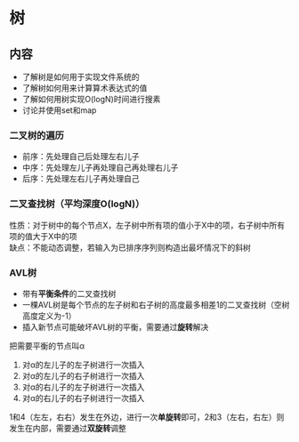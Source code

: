 # 树

## 内容
* 了解树是如何用于实现文件系统的
* 了解树如何用来计算算术表达式的值
* 了解如何用树实现O(logN)时间进行搜素
* 讨论并使用set和map

### 二叉树的遍历
* 前序：先处理自己后处理左右儿子
* 中序：先处理左儿子再处理自己再处理右儿子
* 后序：先处理左右儿子再处理自己

### 二叉查找树（平均深度O(logN)）
性质：对于树中的每个节点X，左子树中所有项的值小于X中的项，右子树中所有项的值大于X中的项  
缺点：不能动态调整，若输入为已排序序列则构造出最坏情况下的斜树

### AVL树
* 带有**平衡条件**的二叉查找树
* 一棵AVL树是每个节点的左子树和右子树的高度最多相差1的二叉查找树（空树高度定义为-1）
* 插入新节点可能破坏AVL树的平衡，需要通过**旋转**解决

把需要平衡的节点叫α  

1. 对α的左儿子的左子树进行一次插入
2. 对α的左儿子的右子树进行一次插入
3. 对α的右儿子的左子树进行一次插入
4. 对α的右儿子的右子树进行一次插入

1和4（左左，右右）发生在外边，进行一次**单旋转**即可，2和3（左右，右左）则发生在内部，需要通过**双旋转**调整